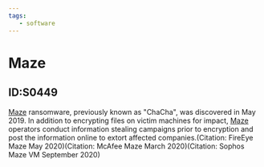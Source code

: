 ```yaml
---
tags:
   - software
---
```

# Maze
## ID:S0449
[Maze](/mitre/software/S0449) ransomware, previously known as "ChaCha", was discovered in May 2019. In addition to encrypting files on victim machines for impact, [Maze](/mitre/software/S0449) operators conduct information stealing campaigns prior to encryption and post the information online to extort affected companies.(Citation: FireEye Maze May 2020)(Citation: McAfee Maze March 2020)(Citation: Sophos Maze VM September 2020)
